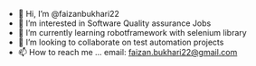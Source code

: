 - 👋 Hi, I’m @faizanbukhari22
- 👀 I’m interested in Software Quality assurance Jobs
- 🌱 I’m currently learning robotframework with selenium library
- 💞️ I’m looking to collaborate on test automation projects
- 📫 How to reach me ... email: faizan.bukhari22@gmail.com

<!---
faizanbukhari22/faizanbukhari22 is a ✨ special ✨ repository because its `README.md` (this file) appears on your GitHub profile.
You can click the Preview link to take a look at your changes.
--->
